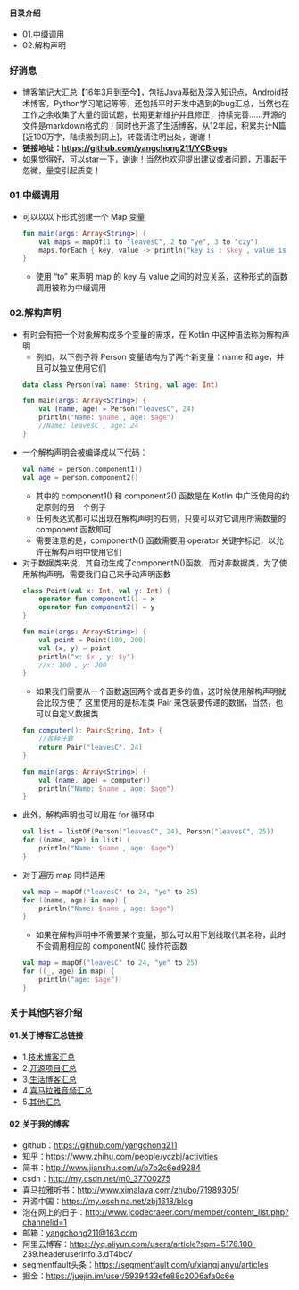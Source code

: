 #### 目录介绍
- 01.中缀调用
- 02.解构声明



### 好消息
- 博客笔记大汇总【16年3月到至今】，包括Java基础及深入知识点，Android技术博客，Python学习笔记等等，还包括平时开发中遇到的bug汇总，当然也在工作之余收集了大量的面试题，长期更新维护并且修正，持续完善……开源的文件是markdown格式的！同时也开源了生活博客，从12年起，积累共计N篇[近100万字，陆续搬到网上]，转载请注明出处，谢谢！
- **链接地址：https://github.com/yangchong211/YCBlogs**
- 如果觉得好，可以star一下，谢谢！当然也欢迎提出建议或者问题，万事起于忽微，量变引起质变！




### 01.中缀调用
- 可以以以下形式创建一个 Map 变量
    ```kotlin
    fun main(args: Array<String>) {
        val maps = mapOf(1 to "leavesC", 2 to "ye", 3 to "czy")
        maps.forEach { key, value -> println("key is : $key , value is : $value") }
    }
    ```
    - 使用 “to” 来声明 map 的 key 与 value 之间的对应关系，这种形式的函数调用被称为中缀调用



### 02.解构声明
- 有时会有把一个对象解构成多个变量的需求，在 Kotlin 中这种语法称为解构声明
    - 例如，以下例子将 Person 变量结构为了两个新变量：name 和 age，并且可以独立使用它们
    ```kotlin
    data class Person(val name: String, val age: Int)
    
    fun main(args: Array<String>) {
        val (name, age) = Person("leavesC", 24)
        println("Name: $name , age: $age")
        //Name: leavesC , age: 24
    }
    ```
- 一个解构声明会被编译成以下代码：
    ```kotlin
    val name = person.component1()
    val age = person.component2()
    ```
    - 其中的 component1() 和 component2() 函数是在 Kotlin 中广泛使用的约定原则的另一个例子
    - 任何表达式都可以出现在解构声明的右侧，只要可以对它调用所需数量的 component 函数即可
    - 需要注意的是，componentN() 函数需要用 operator 关键字标记，以允许在解构声明中使用它们
- 对于数据类来说，其自动生成了componentN()函数，而对非数据类，为了使用解构声明，需要我们自己来手动声明函数
    ```kotlin
    class Point(val x: Int, val y: Int) {
        operator fun component1() = x
        operator fun component2() = y
    }
    
    fun main(args: Array<String>) {
        val point = Point(100, 200)
        val (x, y) = point
        println("x: $x , y: $y")
        //x: 100 , y: 200
    }
    ```
    - 如果我们需要从一个函数返回两个或者更多的值，这时候使用解构声明就会比较方便了
这里使用的是标准类 Pair 来包装要传递的数据，当然，也可以自定义数据类
    ```kotlin
    fun computer(): Pair<String, Int> {
        //各种计算
        return Pair("leavesC", 24)
    }
    
    fun main(args: Array<String>) {
        val (name, age) = computer()
        println("Name: $name , age: $age")
    }
    ```
- 此外，解构声明也可以用在 for 循环中
    ```kotlin
    val list = listOf(Person("leavesC", 24), Person("leavesC", 25))
    for ((name, age) in list) {
        println("Name: $name , age: $age")
    }
    ```
- 对于遍历 map 同样适用
    ```kotlin
    val map = mapOf("leavesC" to 24, "ye" to 25)
    for ((name, age) in map) {
        println("Name: $name , age: $age")
    }
    ```
    - 如果在解构声明中不需要某个变量，那么可以用下划线取代其名称，此时不会调用相应的 componentN() 操作符函数
    ```kotlin
    val map = mapOf("leavesC" to 24, "ye" to 25)
    for ((_, age) in map) {
        println("age: $age")
    }
    ```




### 关于其他内容介绍
#### 01.关于博客汇总链接
- 1.[技术博客汇总](https://www.jianshu.com/p/614cb839182c)
- 2.[开源项目汇总](https://blog.csdn.net/m0_37700275/article/details/80863574)
- 3.[生活博客汇总](https://blog.csdn.net/m0_37700275/article/details/79832978)
- 4.[喜马拉雅音频汇总](https://www.jianshu.com/p/f665de16d1eb)
- 5.[其他汇总](https://www.jianshu.com/p/53017c3fc75d)



#### 02.关于我的博客
- github：https://github.com/yangchong211
- 知乎：https://www.zhihu.com/people/yczbj/activities
- 简书：http://www.jianshu.com/u/b7b2c6ed9284
- csdn：http://my.csdn.net/m0_37700275
- 喜马拉雅听书：http://www.ximalaya.com/zhubo/71989305/
- 开源中国：https://my.oschina.net/zbj1618/blog
- 泡在网上的日子：http://www.jcodecraeer.com/member/content_list.php?channelid=1
- 邮箱：yangchong211@163.com
- 阿里云博客：https://yq.aliyun.com/users/article?spm=5176.100- 239.headeruserinfo.3.dT4bcV
- segmentfault头条：https://segmentfault.com/u/xiangjianyu/articles
- 掘金：https://juejin.im/user/5939433efe88c2006afa0c6e





